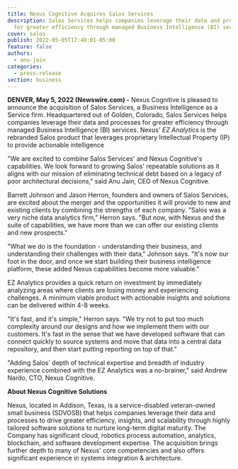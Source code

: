 ```yaml
---
title: Nexus Cognitive Acquires Salos Services
description: Salos Services helps companies leverage their data and processes
  for greater efficiency through managed Business Intelligence (BI) services.
cover: salos
publish: 2022-05-05T17:48:01-05:00
feature: false
authors:
  - anu-jain
categories:
  - press-release
section: business
---
```

**DENVER, May 5, 2022 (Newswire.com) -** Nexus Cognitive is pleased to announce the acquisition of Salos Services, a Business Intelligence as a Service firm. Headquartered out of Golden, Colorado, Salos Services helps companies leverage their data and processes for greater efficiency through managed Business Intelligence (BI) services. Nexus' *EZ Analytics* is the rebranded Salos product that leverages proprietary Intellectual Property (IP) to provide actionable intelligence 

"We are excited to combine Salos Services' and Nexus Cognitive's capabilities. We look forward to growing Salos' repeatable solutions as it aligns with our mission of eliminating technical debt based on a legacy of poor architectural decisions," said Anu Jain, CEO of Nexus Cognitive. 

Barrett Johnson and Jason Herron, founders and owners of Salos Services, are excited about the merger and the opportunities it will provide to new and existing clients by combining the strengths of each company. "Salos was a very niche data analytics firm," Herron says. "But now, with Nexus and the suite of capabilities, we have more than we can offer our existing clients and new prospects."

"What we do is the foundation - understanding their business, and understanding their challenges with their data," Johnson says. "It's now our foot in the door, and once we start building their business intelligence platform, these added Nexus capabilities become more valuable."

EZ Analytics provides a quick return on investment by immediately analyzing areas where clients are losing money and experiencing challenges. A minimum viable product with actionable insights and solutions can be delivered within 4-8 weeks.

"It's fast, and it's simple," Herron says. "We try not to put too much complexity around our designs and how we implement them with our customers. It's fast in the sense that we have developed software that can connect quickly to source systems and move that data into a central data repository, and then start putting reporting on top of that."

"Adding Salos' depth of technical expertise and breadth of industry experience combined with the EZ Analytics was a no-brainer," said Andrew Nardo, CTO, Nexus Cognitive.

**About Nexus Cognitive Solutions**

Nexus, located in Addison, Texas, is a service-disabled veteran-owned small business (SDVOSB) that helps companies leverage their data and processes to drive greater efficiency, insights, and scalability through highly tailored software solutions to nurture long-term digital maturity. The Company has significant cloud, robotics process automation, analytics, blockchain, and software development expertise. The acquisition brings further depth to many of Nexus' core competencies and also offers significant experience in systems integration & architecture.